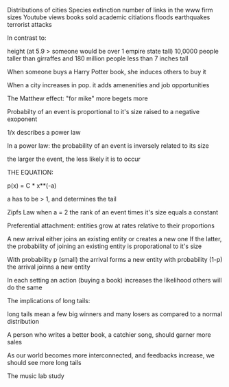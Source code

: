Distributions of cities
Species extinction
number of links in the www
firm sizes
Youtube views
books sold
academic citiations
floods
earthquakes
terrorist attacks


In contrast to:

height (at 5.9 > someone would be over 1 empire state tall)
10,0000 people taller than girraffes
and 180 million people less than 7 inches tall

When someone buys a Harry Potter book, she induces others to buy it

When a city increases in pop. it adds amenenities and job opportunities


The Matthew effect: "for mike" more begets more


Probabilty of an event is proportional to it's size raised to a negative exoponent

1/x describes a power law

In a power law: the probability of an event is inversely related to its size

the larger the event, the less likely it is to occur

THE EQUATION:

p(x) = C * x**(-a)

a has to be > 1, and determines the tail


Zipfs Law
when a = 2
the rank of an event times it's size equals a constant

Preferential attachment:
entities grow at rates relative to their proportions

A new arrival either joins an existing entity or creates a new one
If the latter, the probability of joining an existing entity is proporational to it's size

With probability p (small)
the arrival forms a new entity
with probability (1-p) the arrival joinns a new entity

In each setting an action (buying a book) increases the likelihood others will do the same

The implications of long tails:

long tails mean a few big winners and many losers as compared to a normal distribution


A person who writes a better book, a catchier song, should garner more sales

As our world becomes more interconnected, and feedbacks increase, we should see more long tails

The music lab study
